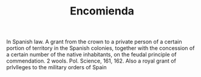 ---
title: Encomienda
letter: E
permalink: "/definitions/bld-encomienda.html"
body: In Spanish law. A grant from the crown to a private person of a certain portion
  of territory in the Spanish colonies, together with the concession of a certain
  number of the native inhabitants, on the feudal principle of commendation. 2 wools.
  Pol. Science, 161, 162. Also a royal grant of prlvlleges to the military orders
  of Spain
published_at: '2018-07-07'
source: Black's Law Dictionary 2nd Ed (1910)
layout: post
---